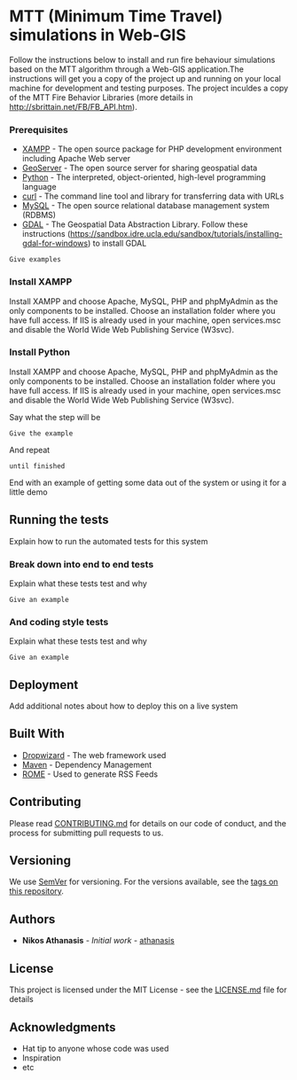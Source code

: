 # MTT (Minimum Time Travel) simulations in Web-GIS

Follow the instructions below to install and run fire behaviour simulations based on the MTT algorithm through a Web-GIS application.The instructions will get you a copy of the project up and running on your local machine for development and testing purposes. The project inculdes a copy of the MTT Fire Behavior Libraries (more details in http://sbrittain.net/FB/FB_API.htm).

### Prerequisites


* [XAMPP](https://www.apachefriends.org/index.html) - The open source package for PHP development environment including Apache Web server
* [GeoServer](http://geoserver.org/) - The open source server for sharing geospatial data
* [Python](https://www.python.org/) - The interpreted, object-oriented, high-level programming language
* [curl](https://curl.haxx.se/) - The command line tool and library for transferring data with URLs
* [MySQL](https://www.mysql.com/) - The open source relational database management system (RDBMS)
* [GDAL](https://www.gdal.org) - The Geospatial Data Abstraction Library. Follow these instructions (https://sandbox.idre.ucla.edu/sandbox/tutorials/installing-gdal-for-windows) to install GDAL 


```
Give examples
```

### Install XAMPP

Install XAMPP and choose Apache, MySQL, PHP and phpMyAdmin as the only components to be installed. Choose an installation folder  where you have full access. If IIS is already used in your machine, open services.msc and disable the World Wide Web Publishing Service (W3svc).

### Install Python

Install XAMPP and choose Apache, MySQL, PHP and phpMyAdmin as the only components to be installed. Choose an installation folder  where you have full access. If IIS is already used in your machine, open services.msc and disable the World Wide Web Publishing Service (W3svc).

Say what the step will be

```
Give the example
```

And repeat

```
until finished
```

End with an example of getting some data out of the system or using it for a little demo

## Running the tests

Explain how to run the automated tests for this system

### Break down into end to end tests

Explain what these tests test and why

```
Give an example
```

### And coding style tests

Explain what these tests test and why

```
Give an example
```

## Deployment

Add additional notes about how to deploy this on a live system

## Built With

* [Dropwizard](http://www.dropwizard.io/1.0.2/docs/) - The web framework used
* [Maven](https://maven.apache.org/) - Dependency Management
* [ROME](https://rometools.github.io/rome/) - Used to generate RSS Feeds

## Contributing

Please read [CONTRIBUTING.md](https://gist.github.com/PurpleBooth/b24679402957c63ec426) for details on our code of conduct, and the process for submitting pull requests to us.

## Versioning

We use [SemVer](http://semver.org/) for versioning. For the versions available, see the [tags on this repository](https://github.com/your/project/tags). 

## Authors

* **Nikos Athanasis** - *Initial work* - [athanasis](https://github.com/athanasis)


## License

This project is licensed under the MIT License - see the [LICENSE.md](LICENSE.md) file for details

## Acknowledgments

* Hat tip to anyone whose code was used
* Inspiration
* etc
